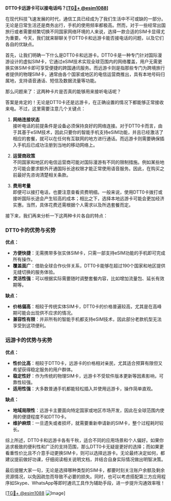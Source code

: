 **DTT0卡远游卡可以接电话吗？[[TG💪+ @esim1088](https://t.me/s/esim1088)]**

在现代科技飞速发展的时代，通信工具已经成为了我们生活中不可或缺的一部分。无论是日常生活还是商务出行，手机的使用频率都极高。然而，对于一些经常出国旅行或者需要频繁切换不同国家网络环境的人来说，选择一款合适的SIM卡显得尤为重要。今天，我们就来聊聊关于DTT0卡和远游卡能否接电话的问题，以及它们各自的优缺点。

首先，让我们明确一下什么是DTT0卡和远游卡。DTT0卡是一种专门针对国际漫游设计的虚拟SIM卡，它通过eSIM技术实现全球范围内的网络覆盖，用户无需更换实体SIM卡即可享受便捷的跨国通讯服务。而远游卡则是指那些专门为跨境旅行者提供的物理SIM卡，通常由各个国家或地区的电信运营商推出，具有本地号码归属地，支持语音通话、短信及数据流量等功能。

那么问题来了：这两种卡片是否真的能够用来接听电话呢？

答案是肯定的！无论是DTT0卡还是远游卡，在正确设置的情况下都能够正常接收来电。不过，这里需要注意几个关键点：

1. **网络连接状态**  
   接听电话的前提条件是设备必须保持良好的网络连接。对于DTT0卡而言，由于其基于eSIM技术，因此只要你的智能手机支持eSIM功能，并且已经激活了相应的套餐，就可以在任何有互联网的地方进行通话。而远游卡则需要确保插入手机后已成功注册到当地的移动网络上。

2. **运营商政策**  
   不同国家和地区的电信运营商可能对国际漫游有不同的限制措施。例如某些地方可能会要求额外开通国际长途权限才能正常使用语音服务。因此，在购买之前最好先咨询清楚相关条款。

3. **费用考量**  
   即便可以接打电话，也要注意查看资费明细。一般来说，使用DTT0卡拨打或接听国际长途会产生较高的成本；相比之下，选择本地远游卡可能会更加经济实惠。当然，具体花费还需根据个人需求以及所选套餐而定。

接下来，我们再来分析一下这两种卡片各自的特点：

### DTT0卡的优势与劣势

**优点：**
- **方便快捷**：无需携带多张实体SIM卡，只需一部支持eSIM功能的手机即可完成所有操作。
- **覆盖面广**：借助全球合作伙伴关系，DTT0卡能够在超过190个国家和地区提供无缝切换的服务体验。
- **灵活性强**：可以根据实际需要随时调整套餐内容，比如增加流量包、延长有效期等。

**缺点：**
- **价格偏高**：相较于传统实体SIM卡，DTT0卡的价格普遍较高，尤其是在高峰期可能会出现供不应求的情况。
- **兼容性有限**：并非所有的智能手机都支持eSIM技术，因此部分老款机型无法享受到这项便利。

### 远游卡的优势与劣势

**优点：**
- **性价比高**：相较于DTT0卡，远游卡的价格相对亲民，尤其适合预算有限但又希望获得稳定服务的用户群体。
- **稳定性好**：作为传统的物理SIM卡，远游卡不受软件版本更新等因素影响，可靠性较强。
- **适用性强**：大多数普通手机都能轻松插入并使用远游卡，操作简单直观。

**缺点：**
- **地域局限性**：远游卡主要面向特定国家或地区市场开发，因此在全球范围内使用的便捷程度不如DTT0卡。
- **维护麻烦**：一旦遗失或者损坏，就需要重新申请新的SIM卡，整个过程耗时较长。

综上所述，DTT0卡和远游卡各有千秋，适合不同的应用场景和个人偏好。如果你追求极致的便利性和广泛的支持范围，那么DTT0卡无疑是更好的选择；而如果更看重性价比且不介意手动更换SIM卡，则可以选择远游卡。无论最终决定如何，都建议提前做好功课，仔细阅读相关说明文档，并结合自身实际情况做出明智决策。

最后提醒大家一句，无论是选择哪种类型的SIM卡，都要时刻关注账户余额及剩余资源情况，以免因疏忽而导致不必要的损失。同时，也可以考虑搭配第三方应用程序如Skype、WhatsApp等即时通讯工具作为辅助手段，进一步提升沟通效率哦！

[[TG💪+ @esim1088](https://t.me/s/esim1088) ![Image](https://i.postimg.cc/4NQfJmqS/Snipaste-2025-05-13-00-14-12.png)]